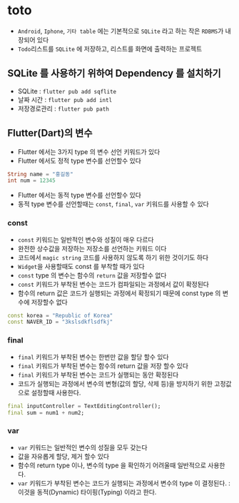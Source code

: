 # toto

- `Android`, `Iphone`, `기타 table` 에는 기본적으로 `SQLite` 라고 하는 작은 `RDBMS`가 내장되어 있다
- `Todo`리스트를 `SQLite` 에 저장하고, 리스트를 화면에 출력하는 프로젝트

## SQLite 를 사용하기 위하여 Dependency 를 설치하기

- SQLite : `flutter pub add sqflite`
- 날짜 시간 : `flutter pub add intl`
- 저장경로관리 : `flutter pub path`

## Flutter(Dart)의 변수

- Flutter 에서는 3가지 type 의 변수 선언 키워드가 있다
- Flutter 에서도 정적 type 변수를 선언할수 있다

```dart
String name = "홍길동"
int num = 12345
```

- Flutter 에서는 동적 type 변수를 선언할수 있다
- 동적 type 변수를 선언할때는 `const`, `final`, `var` 키워드를 사용할 수 있다

### const

- `const` 키워드는 일반적인 변수와 성질이 매우 다르다
- 완전한 상수값을 저장하는 저장소를 선언하는 키워드 이다
- 코드에서 `magic string` 코드를 사용하지 않도록 하기 위한 것이기도 하다
- `Widget`을 사용할때도 const 를 부착할 때가 있다
- `const` type 의 변수는 함수의 `return` 값을 저장할수 없다
- `const` 키워드가 부착된 변수는 코드가 컴파일되는 과정에서 값이 확정된다
- 함수의 return 값은 코드가 실행되는 과정에서 확정되기 때문에 const type 의 변수에 저장할수 없다

```dart
const korea = "Republic of Korea"
const NAVER_ID = "3kslsdkflsdfkj"
```

### final

- `final` 키워드가 부착된 변수는 한번만 값을 할당 할수 있다
- `final` 키워드가 부착된 변수는 함수의 return 값을 저장 할수 있다
- `final` 키워드가 부착된 변수는 코드가 실행되는 동안 확정된다
- 코드가 실행되는 과정에서 변수의 변형(값의 할당, 삭제 등)을 방지하기 위한 고정값으로 설정할때 사용한다.

```dart
final inputController = TextEditingController();
final sum = num1 + num2;
```

### var

- `var` 키워드는 일반적인 변수의 성질을 모두 갖는다
- 값을 자유롭게 할당, 제거 할수 있다
- 함수의 return type 이나, 변수의 type 을 확인하기 어려울때 일반적으로 사용한다.
- `var` 키워드가 부착된 변수는 코드가 실행되는 과정에서 변수의 type 이 결정된다. : 이것을 동적(Dynamic) 타이핑(Typing) 이라고 한다.
